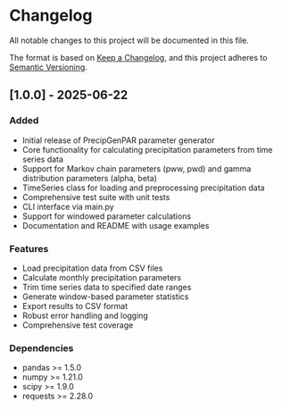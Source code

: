 # Changelog

All notable changes to this project will be documented in this file.

The format is based on [Keep a Changelog](https://keepachangelog.com/en/1.0.0/),
and this project adheres to [Semantic Versioning](https://semver.org/spec/v2.0.0.html).

## [1.0.0] - 2025-06-22

### Added
- Initial release of PrecipGenPAR parameter generator
- Core functionality for calculating precipitation parameters from time series data
- Support for Markov chain parameters (pww, pwd) and gamma distribution parameters (alpha, beta)
- TimeSeries class for loading and preprocessing precipitation data
- Comprehensive test suite with unit tests
- CLI interface via main.py
- Support for windowed parameter calculations
- Documentation and README with usage examples

### Features
- Load precipitation data from CSV files
- Calculate monthly precipitation parameters
- Trim time series data to specified date ranges
- Generate window-based parameter statistics
- Export results to CSV format
- Robust error handling and logging
- Comprehensive test coverage

### Dependencies
- pandas >= 1.5.0
- numpy >= 1.21.0
- scipy >= 1.9.0
- requests >= 2.28.0
